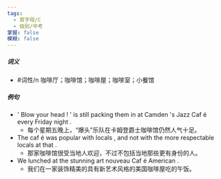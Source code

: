 ```yaml
---
tags:
  - 首字母/C
  - 级别/中考
掌握: false
模糊: false
---
```

##### 词义
- #词性/n  咖啡厅；咖啡馆；咖啡屋；咖啡室；小餐馆
##### 例句
- ' Blow your head ! ' is still packing them in at Camden 's Jazz Caf é every Friday night .
	- 每个星期五晚上，“爆头”乐队在卡姆登爵士咖啡馆仍然人气十足。
- The caf é was popular with locals , and not with the more respectable locals at that .
	- 那家咖啡馆很受当地人欢迎，不过不包括当地那些更有身份的人。
- We lunched at the stunning art nouveau Caf é American .
	- 我们在一家装饰精美的具有新艺术风格的美国咖啡屋吃的午饭。
